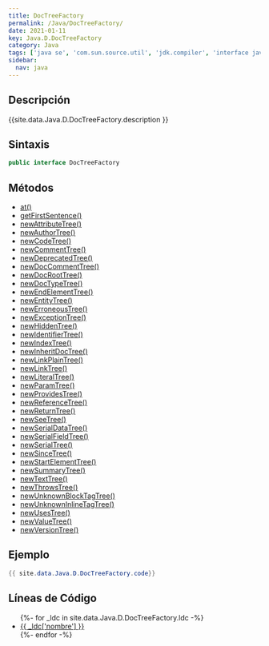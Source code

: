 ```yaml
---
title: DocTreeFactory
permalink: /Java/DocTreeFactory/
date: 2021-01-11
key: Java.D.DocTreeFactory
category: Java
tags: ['java se', 'com.sun.source.util', 'jdk.compiler', 'interface java', 'Java 9']
sidebar: 
  nav: java
---
```


## Descripción
{{site.data.Java.D.DocTreeFactory.description }}

## Sintaxis
~~~java
public interface DocTreeFactory
~~~

## Métodos
* [at()](/Java/DocTreeFactory/at)
* [getFirstSentence()](/Java/DocTreeFactory/getFirstSentence)
* [newAttributeTree()](/Java/DocTreeFactory/newAttributeTree)
* [newAuthorTree()](/Java/DocTreeFactory/newAuthorTree)
* [newCodeTree()](/Java/DocTreeFactory/newCodeTree)
* [newCommentTree()](/Java/DocTreeFactory/newCommentTree)
* [newDeprecatedTree()](/Java/DocTreeFactory/newDeprecatedTree)
* [newDocCommentTree()](/Java/DocTreeFactory/newDocCommentTree)
* [newDocRootTree()](/Java/DocTreeFactory/newDocRootTree)
* [newDocTypeTree()](/Java/DocTreeFactory/newDocTypeTree)
* [newEndElementTree()](/Java/DocTreeFactory/newEndElementTree)
* [newEntityTree()](/Java/DocTreeFactory/newEntityTree)
* [newErroneousTree()](/Java/DocTreeFactory/newErroneousTree)
* [newExceptionTree()](/Java/DocTreeFactory/newExceptionTree)
* [newHiddenTree()](/Java/DocTreeFactory/newHiddenTree)
* [newIdentifierTree()](/Java/DocTreeFactory/newIdentifierTree)
* [newIndexTree()](/Java/DocTreeFactory/newIndexTree)
* [newInheritDocTree()](/Java/DocTreeFactory/newInheritDocTree)
* [newLinkPlainTree()](/Java/DocTreeFactory/newLinkPlainTree)
* [newLinkTree()](/Java/DocTreeFactory/newLinkTree)
* [newLiteralTree()](/Java/DocTreeFactory/newLiteralTree)
* [newParamTree()](/Java/DocTreeFactory/newParamTree)
* [newProvidesTree()](/Java/DocTreeFactory/newProvidesTree)
* [newReferenceTree()](/Java/DocTreeFactory/newReferenceTree)
* [newReturnTree()](/Java/DocTreeFactory/newReturnTree)
* [newSeeTree()](/Java/DocTreeFactory/newSeeTree)
* [newSerialDataTree()](/Java/DocTreeFactory/newSerialDataTree)
* [newSerialFieldTree()](/Java/DocTreeFactory/newSerialFieldTree)
* [newSerialTree()](/Java/DocTreeFactory/newSerialTree)
* [newSinceTree()](/Java/DocTreeFactory/newSinceTree)
* [newStartElementTree()](/Java/DocTreeFactory/newStartElementTree)
* [newSummaryTree()](/Java/DocTreeFactory/newSummaryTree)
* [newTextTree()](/Java/DocTreeFactory/newTextTree)
* [newThrowsTree()](/Java/DocTreeFactory/newThrowsTree)
* [newUnknownBlockTagTree()](/Java/DocTreeFactory/newUnknownBlockTagTree)
* [newUnknownInlineTagTree()](/Java/DocTreeFactory/newUnknownInlineTagTree)
* [newUsesTree()](/Java/DocTreeFactory/newUsesTree)
* [newValueTree()](/Java/DocTreeFactory/newValueTree)
* [newVersionTree()](/Java/DocTreeFactory/newVersionTree)

## Ejemplo
~~~java
{{ site.data.Java.D.DocTreeFactory.code}}
~~~

## Líneas de Código
<ul>
{%- for _ldc in site.data.Java.D.DocTreeFactory.ldc -%}
   <li>
       <a href="{{_ldc['url'] }}">{{ _ldc['nombre'] }}</a>
   </li>
{%- endfor -%}
</ul>
